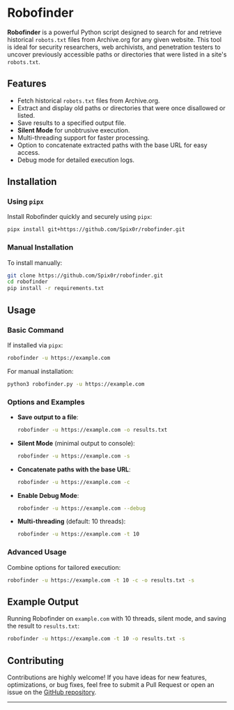 # Robofinder

**Robofinder** is a powerful Python script designed to search for and retrieve historical `robots.txt` files from Archive.org for any given website. This tool is ideal for security researchers, web archivists, and penetration testers to uncover previously accessible paths or directories that were listed in a site's `robots.txt`.

## Features
- Fetch historical `robots.txt` files from Archive.org.
- Extract and display old paths or directories that were once disallowed or listed.
- Save results to a specified output file.
- **Silent Mode** for unobtrusive execution.
- Multi-threading support for faster processing.
- Option to concatenate extracted paths with the base URL for easy access.
- Debug mode for detailed execution logs.

## Installation

### Using `pipx`
Install Robofinder quickly and securely using `pipx`:
```bash
pipx install git+https://github.com/Spix0r/robofinder.git
```

### Manual Installation
To install manually:
```bash
git clone https://github.com/Spix0r/robofinder.git
cd robofinder
pip install -r requirements.txt
```

## Usage

### Basic Command
If installed via `pipx`:
```bash
robofinder -u https://example.com
```

For manual installation:
```bash
python3 robofinder.py -u https://example.com
```

### Options and Examples

- **Save output to a file**:
  ```bash
  robofinder -u https://example.com -o results.txt
  ```

- **Silent Mode** (minimal output to console):
  ```bash
  robofinder -u https://example.com -s
  ```

- **Concatenate paths with the base URL**:
  ```bash
  robofinder -u https://example.com -c
  ```

- **Enable Debug Mode**:
  ```bash
  robofinder -u https://example.com --debug
  ```

- **Multi-threading** (default: 10 threads):
  ```bash
  robofinder -u https://example.com -t 10
  ```

### Advanced Usage
Combine options for tailored execution:
```bash
robofinder -u https://example.com -t 10 -c -o results.txt -s
```

## Example Output

Running Robofinder on `example.com` with 10 threads, silent mode, and saving the result to `results.txt`:
```bash
robofinder -u https://example.com -t 10 -o results.txt -s
```

## Contributing

Contributions are highly welcome! If you have ideas for new features, optimizations, or bug fixes, feel free to submit a Pull Request or open an issue on the [GitHub repository](https://github.com/Spix0r/robofinder).

---
